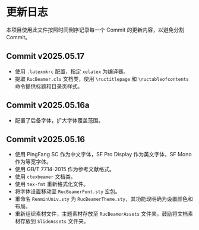 # 更新日志

本项目使用此文件按照时间倒序记录每一个 Commit 的更新内容，以避免分割 Commit。

## Commit v2025.05.17

- 使用 `.latexmkrc` 配置，指定 `xelatex` 为编译器。
- 提取 `RucBeamer.cls` 文档类，使用 `\ructitlepage` 和 `\ructableofcontents` 命令提供标题和目录页样式。

## Commit v2025.05.16a

- 配置了后备字体，扩大字体覆盖范围。

## Commit v2025.05.16

- 使用 PingFang SC 作为中文字体，SF Pro Display 作为英文字体，SF Mono 作为等宽字体。
- 使用 GB/T 7714-2015 作为参考文献格式。
- 使用 `ctexbeamer` 文档类。
- 使用 `tex-fmt` 重新格式化文件。
- 将字体设置移动至 `RucBeamerFont.sty` 宏包。
- 重命名 `RenminUniv.sty` 为 `RucBeamerTheme.sty`，其功能现明确为设置颜色和布局。
- 重新组织素材文件，主题素材存放至 `RucBeamerAssets` 文件夹，鼓励将文档素材存放到 `SlideAssets` 文件夹。
